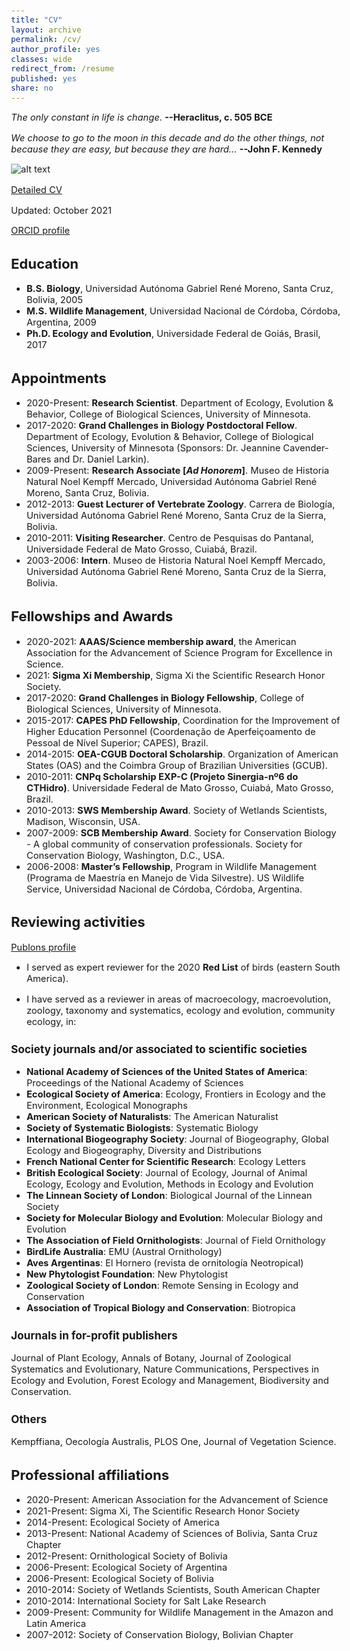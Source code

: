 ```yaml
---
title: "CV"
layout: archive
permalink: /cv/
author_profile: yes
classes: wide
redirect_from: /resume
published: yes
share: no
---
```


<style type="text/css">
  body{
  font-size: 11pt;
}
</style>

_The only constant in life is change_. __--Heraclitus, c. 505 BCE__

_We choose to go to the moon in this decade and do the other things, not because they are easy, but because they are hard..._ __--John F. Kennedy__

![alt text](https://github.com/jesusNPL/jesusnpl.github.io/blob/master/curriculum2.jpg?raw=true)

[Detailed CV](https://github.com/jesusNPL/jesusnpl.github.io/raw/master/CV/CV_JPL.pdf)

Updated: October 2021

[ORCID profile](https://orcid.org/0000-0001-6668-9670)

## Education
* __B.S. Biology__, Universidad Autónoma Gabriel René Moreno, Santa Cruz, Bolivia, 2005
* __M.S. Wildlife Management__, Universidad Nacional de Córdoba, Córdoba, Argentina, 2009
* __Ph.D. Ecology and Evolution__, Universidade Federal de Goiás, Brasil, 2017

## Appointments
* 2020-Present: __Research Scientist__. Department of Ecology, Evolution & Behavior, College of Biological Sciences, University of Minnesota.
* 2017-2020: __Grand Challenges in Biology Postdoctoral Fellow__. Department of Ecology, Evolution & Behavior, College of Biological Sciences, University of Minnesota (Sponsors: Dr. Jeannine Cavender-Bares and Dr. Daniel Larkin).
* 2009-Present: __Research Associate [_Ad Honorem_]__. Museo de Historia Natural Noel Kempff Mercado, Universidad Autónoma Gabriel René Moreno, Santa Cruz, Bolivia. 
* 2012-2013: __Guest Lecturer of Vertebrate Zoology__.  Carrera de Biología, Universidad Autónoma Gabriel René Moreno, Santa Cruz de la Sierra, Bolivia.
* 2010-2011: __Visiting Researcher__. Centro de Pesquisas do Pantanal, Universidade Federal de Mato Grosso,  Cuiabá, Brazil.
* 2003-2006: __Intern__. Museo de Historia Natural Noel Kempff Mercado, Universidad Autónoma Gabriel René Moreno, Santa Cruz de la Sierra, Bolivia.
  
## Fellowships and Awards
* 2020-2021: __AAAS/Science membership award__, the American Association for the Advancement of Science Program for Excellence in Science. 
* 2021: __Sigma Xi Membership__, Sigma Xi the Scientific Research Honor Society.
* 2017-2020: __Grand Challenges in Biology Fellowship__, College of Biological Sciences, University of Minnesota.
* 2015-2017: __CAPES PhD Fellowship__, Coordination for the Improvement of Higher Education Personnel (Coordenação de Aperfeiçoamento de Pessoal de Nível Superior; CAPES), Brazil.
* 2014-2015: __OEA-CGUB Doctoral Scholarship__. Organization of American States (OAS) and the Coimbra Group of Brazilian Universities (GCUB).
* 2010-2011: __CNPq Scholarship EXP-C (Projeto Sinergia-nº6 do CTHidro)__. Universidade Federal de Mato Grosso, Cuiabá, Mato Grosso, Brazil.
* 2010-2013: __SWS Membership Award__. Society of Wetlands Scientists, Madison, Wisconsin, USA.
* 2007-2009: __SCB Membership Award__. Society for Conservation Biology - A global community of conservation professionals. Society for Conservation Biology, Washington, D.C., USA.
* 2006-2008: __Master’s Fellowship__, Program in Wildlife Management (Programa de Maestría en Manejo de Vida Silvestre). US Wildlife Service, Universidad Nacional de Córdoba, Córdoba, Argentina.

## Reviewing activities

[Publons profile](https://publons.com/researcher/1588941/jesus-n-pinto-ledezma/peer-review/)

* I served as expert reviewer for the 2020 __Red List__ of birds (eastern South America).

* I have served as a reviewer in areas of macroecology, macroevolution, zoology, taxonomy and systematics, ecology and evolution, community ecology, in:   

### Society journals and/or associated to scientific societies 
* __National Academy of Sciences of the United States of America__: Proceedings of the National Academy of Sciences
* __Ecological Society of America__: Ecology, Frontiers in Ecology and the Environment, Ecological Monographs 
* __American Society of Naturalists__: The American Naturalist
* __Society of Systematic Biologists__: Systematic Biology
* __International Biogeography Society__: Journal of Biogeography, Global Ecology and Biogeography, Diversity and Distributions
* __French National Center for Scientific Research__: Ecology Letters
* __British Ecological Society__: Journal of Ecology, Journal of Animal Ecology, Ecology and Evolution, Methods in Ecology and Evolution
* __The Linnean Society of London__: Biological Journal of the Linnean Society
* __Society for Molecular Biology and Evolution__: Molecular Biology and Evolution   
* __The Association of Field Ornithologists__: Journal of Field Ornithology 
* __BirdLife Australia__: EMU (Austral Ornithology)
* __Aves Argentinas__: El Hornero (revista de ornitología Neotropical) 
* __New Phytologist Foundation__: New Phytologist 
* __Zoological Society of London__: Remote Sensing in Ecology and Conservation
* __Association of Tropical Biology and Conservation__: Biotropica

### Journals in for-profit publishers  
Journal of Plant Ecology, Annals of Botany, Journal of Zoological Systematics and Evolutionary, Nature Communications, Perspectives in Ecology and Evolution, Forest Ecology and Management, Biodiversity and Conservation.

### Others
Kempffiana, Oecología Australis, PLOS One, Journal of Vegetation Science.
  
## Professional affiliations
* 2020-Present: American Association for the Advancement of Science
* 2021-Present: Sigma Xi, The Scientific Research Honor Society
* 2014-Present: Ecological Society of America
* 2013-Present: National Academy of Sciences of Bolivia, Santa Cruz Chapter
* 2012-Present: Ornithological Society of Bolivia
* 2006-Present: Ecological Society of Argentina
* 2006-Present: Ecological Society of Bolivia
* 2010-2014: Society of Wetlands Scientists, South American Chapter
* 2010-2014: International Society for Salt Lake Research
* 2009-Present: Community for Wildlife Management in the Amazon and Latin America
* 2007-2012: Society of Conservation Biology, Bolivian Chapter

